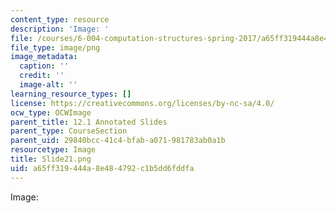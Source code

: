 ```yaml
---
content_type: resource
description: 'Image: '
file: /courses/6-004-computation-structures-spring-2017/a65ff319444a8e484792c1b5dd6fddfa_Slide21.png
file_type: image/png
image_metadata:
  caption: ''
  credit: ''
  image-alt: ''
learning_resource_types: []
license: https://creativecommons.org/licenses/by-nc-sa/4.0/
ocw_type: OCWImage
parent_title: 12.1 Annotated Slides
parent_type: CourseSection
parent_uid: 29840bcc-41c4-bfab-a071-981783ab0a1b
resourcetype: Image
title: Slide21.png
uid: a65ff319-444a-8e48-4792-c1b5dd6fddfa
---
```

Image: 